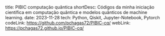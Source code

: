 title: PIBIC computação quântica
shortDesc: Códigos da minha iniciação científica em computação quântica e modelos quânticos de machine learning.
date: 2023-11-28
tech: Python, Qiskit, Jupyter-Notebook, Pytorch
codeLink: https://github.com/pchagas72/PIBIC-cq/
webLink: https://pchagas72.github.io/PIBIC-cq/
